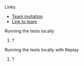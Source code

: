 Links

- [Team invitation](https://app.replay.io/team/invitation?code=4900e29e-5108-4059-952f-8916cb328946)
- [Link to team](https://app.replay.io/team/dzoxYWY1MzU1ZS03MzQ0LTQyOTMtYmY2Ny1lM2ZjMzFhNGUyOWU=/runs)

Running the tests locally

1. ?

Running the tests locally with Replay

1. ?
